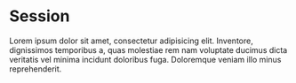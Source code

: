 # Session

Lorem ipsum dolor sit amet, consectetur adipisicing elit. Inventore, dignissimos temporibus a, quas molestiae rem nam voluptate ducimus dicta veritatis vel minima incidunt doloribus fuga. Doloremque veniam illo minus reprehenderit.
